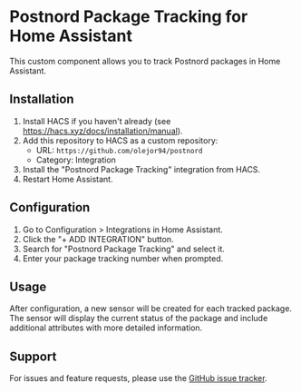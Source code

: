 # Postnord Package Tracking for Home Assistant

This custom component allows you to track Postnord packages in Home Assistant.

## Installation

1. Install HACS if you haven't already (see https://hacs.xyz/docs/installation/manual).
2. Add this repository to HACS as a custom repository:
   - URL: `https://github.com/olejor94/postnord`
   - Category: Integration
3. Install the "Postnord Package Tracking" integration from HACS.
4. Restart Home Assistant.

## Configuration

1. Go to Configuration > Integrations in Home Assistant.
2. Click the "+ ADD INTEGRATION" button.
3. Search for "Postnord Package Tracking" and select it.
4. Enter your package tracking number when prompted.

## Usage

After configuration, a new sensor will be created for each tracked package. The sensor will display the current status of the package and include additional attributes with more detailed information.

## Support

For issues and feature requests, please use the [GitHub issue tracker](https://github.com/your_username/postnord/issues).
